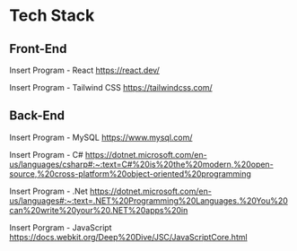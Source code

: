 # Tech Stack
## Front-End

Insert Program - React
https://react.dev/

Insert Program - Tailwind CSS
https://tailwindcss.com/

## Back-End
Insert Program - MySQL
https://www.mysql.com/

Insert Program - C#
https://dotnet.microsoft.com/en-us/languages/csharp#:~:text=C#%20is%20the%20modern,%20open-source,%20cross-platform%20object-oriented%20programming

Insert Program - .Net
https://dotnet.microsoft.com/en-us/languages#:~:text=.NET%20Programming%20Languages.%20You%20can%20write%20your%20.NET%20apps%20in

Insert Porgram - JavaScript 
https://docs.webkit.org/Deep%20Dive/JSC/JavaScriptCore.html

